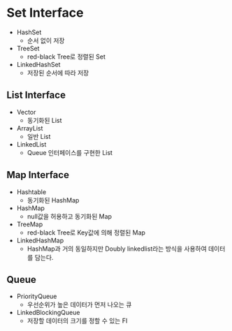 # Set Interface
- HashSet
	- 순서 없이 저장
- TreeSet
	- red-black Tree로 정렬된 Set
- LinkedHashSet
	- 저장된 순서에 따라 저장
## List Interface
- Vector
	- 동기화된 List
- ArrayList
	- 일반 List
- LinkedList
	- Queue 인터페이스를 구현한 List

## Map Interface
- Hashtable
	- 동기화된 HashMap
- HashMap
	- null값을 허용하고 동기화된 Map
- TreeMap
	- red-black Tree로 Key값에 의해 정렬된 Map
- LinkedHashMap
	- HashMap과 거의 동일하지만 Doubly linkedlist라는 방식을 사용하여 데이터를 담는다.
## Queue
- PriorityQueue
	- 우선순위가 높은 데이터가 먼저 나오는 큐
- LinkedBlockingQueue
	- 저장할 데이터의 크기를 정할 수 있는 FI